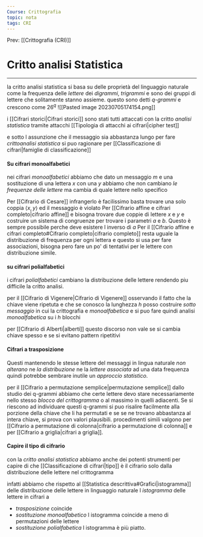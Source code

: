 ```yaml
---
Course: Crittografia
topic: nota
tags: CRI
---
```


Prev: [[Crittografia (CRI)]]

# Critto analisi Statistica
---
la critto analisi statistica si basa su delle proprietà del linguaggio naturale come la frequenza delle _lettere_ dei _digrammi_, _trigrammi_ e sono dei gruppi di lettere che solitamente stanno assieme.
questo sono detti _q-grammi_ e crescono come $26^{q}$
![[Pasted image 20230705174154.png]]

i [[Cifrari storici|Cifrari storici]] sono stati tutti attaccati con la critto _analisi statistica_ tramite attacchi [[Tipologia di attacchi ai cifrari|cipher test]] 

e sotto l assunzione che il messaggio sia abbastanza lungo per fare _crittoanalisi statistica_ si puo ragionare per [[Classificazione di cifrari|famiglie di classificazione]]


#### Su cifrari monoalfabetici
nei cifrari _monoalfabetici_ abbiamo che dato un messaggio $m$ e una sostituzione di una lettera $x$ con una $y$ abbiamo che non cambiano _le frequenze delle lettere_ ma cambia di quale lettere nello specifico

Per [[Cifrario di Cesare]] infrangerlo è facilissimo basta trovare una solo coppia $\langle x,y\rangle$ ed il messaggio è violato
Per [[Cifrario affine e cifrari completo|cifrario affine]] e  bisogna trovare due coppie di lettere $x$ e $y$  e costruire un sistema di congruenze per trovare i parametri $a$ e $b$. Questo è sempre possibile perche deve esistere l inverso di $a$ 
Per il [[Cifrario affine e cifrari completo#Cifrario completo|cifrario completo]] resta uguale la distribuzione di frequenza per ogni lettera e questo si usa per fare associazioni, bisogna pero fare un po' di tentativi per le lettere con distribuzione simile.


#### su cifrari polialfabetici
i cifrari _polialfabetici_ cambiano la distribuzione delle lettere rendendo piu difficile la critto analisi. 

per il [[Cifrario di Vigenere|Cifrario di Vigenere]] osservando il fatto che la chiave viene ripetuta e che se conosco la lunghezza $h$ posso costruire _sotto messaggio_ in cui la crittografia e _monoalfabetica_ e si puo fare quindi analisi _monoalfabetica_ su i $h$ blocchi 

per [[Cifrario di Alberti|alberti]] questo discorso non vale se si cambia chiave spesso e se si evitano pattern ripetitivi

#### Cifrari a trasposizione
Questi mantenendo le stesse lettere del messaggi in lingua naturale _non alterano_ ne _la distribuzione_ ne la _lettere associata_ ad una data frequenza quindi potrebbe sembrare inutile un _approccio statistico_.

per il [[Cifrario a permutazione semplice|permutazione semplice]] dallo studio dei q-grammi abbiamo che certe lettere devo stare necessariamente nello stesso _blocco del crittogramma_ o al massimo in quelli adiacenti.
Se si riescono ad individuare questi q-grammi si puo risalire facilmente alla porzione della chiave che li ha permutati e se se ne trovano abbastanza al intera chiave, si prova con valori plausibili.
procedimenti simili valgono per [[Cifrario a permutazione di colonna|cifrario a permutazione di colonna]] e per [[Cifrario a griglia|cifrari a griglia]].

#### Capire il tipo di cifrario
con la _critto analisi statistica_ abbiamo anche dei potenti strumenti per capire di che [[Classificazione di cifrari|tipo]] è il cifrario solo dalla distribuzione delle lettere nel crittogramma

infatti abbiamo che rispetto al [[Statistica descrittiva#Grafici|istogramma]] delle distribuzione delle lettere in linguaggio naturale l _istogramma_  delle lettere in cifrari a
- _trasposizione_  coincide
- _sostituzione monoalfabetico_ l istogramma coincide a meno di permutazioni delle lettere
- _sostituzione polialfabetica_ l istogramma è più piatto.